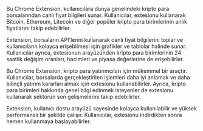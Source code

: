 Bu Chrome Extension, kullanıcılara dünya genelindeki kripto para borsalarından canlı fiyat bilgileri sunar. Kullanıcılar, extesionu kullanarak Bitcoin, Ethereum, Litecoin ve diğer popüler kripto para birimlerinin anlık fiyatlarını takip edebilirler.

Extension, borsaların API'lerini kullanarak canlı fiyat bilgilerini toplar ve kullanıcıların kolayca erişebilmesi için grafikler ve tablolar halinde sunar. Kullanıcılar ayrıca, extesionun arayüzünden kripto para birimlerinin 24 saatlik değişim oranları, hacimleri ve piyasa değerlerine de erişebilirler.

Bu Chrome Extension, kripto para yatırımcıları için mükemmel bir araçtır. Kullanıcılar, borsalarda gerçekleştirilen işlemleri daha iyi anlamak ve daha bilinçli yatırım kararları almak için extesionu kullanabilirler. Ayrıca, kripto para birimleri hakkında genel bilgi edinmek isteyenler de extesionu kullanarak sektörün son gelişmelerini takip edebilirler.

Extension, kullanıcı dostu arayüzü sayesinde kolayca kullanılabilir ve yüksek performanslı bir şekilde çalışır. Kullanıcılar, extesionu indirdikten sonra hemen kullanmaya başlayabilirler.

